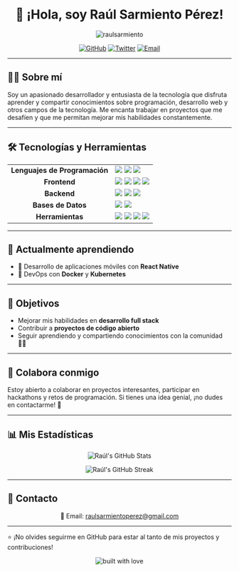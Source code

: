 
<h1 align="center">👋 ¡Hola, soy Raúl Sarmiento Pérez!</h1>

<p align="center">
  <img src="https://komarev.com/ghpvc/?username=tu-usuario&label=Profile%20views&color=0e75b6&style=flat" alt="raulsarmiento" />
</p>

<p align="center">
  <a href="https://github.com/tu-usuario"><img src="https://img.shields.io/github/followers/tu-usuario?label=Follow&style=social" alt="GitHub"></a>
  <a href="https://twitter.com/tu-usuario"><img src="https://img.shields.io/twitter/follow/tu-usuario?label=Follow&style=social" alt="Twitter"></a>
  <a href="mailto:raulsarmientoperez@gmail.com"><img src="https://img.shields.io/badge/email-contact%20me-blue" alt="Email"></a>
</p>

---

## 🧑‍💻 Sobre mí

Soy un apasionado desarrollador y entusiasta de la tecnología que disfruta aprender y compartir conocimientos sobre programación, desarrollo web y otros campos de la tecnología. Me encanta trabajar en proyectos que me desafíen y que me permitan mejorar mis habilidades constantemente.

---

## 🛠️ Tecnologías y Herramientas

<table align="center">
  <tr>
    <td align="center"><strong>Lenguajes de Programación</strong></td>
    <td>
      <img src="https://img.shields.io/badge/JavaScript-F7DF1E?style=for-the-badge&logo=javascript&logoColor=black" />
      <img src="https://img.shields.io/badge/Python-3776AB?style=for-the-badge&logo=python&logoColor=white" />
      <img src="https://img.shields.io/badge/Java-007396?style=for-the-badge&logo=java&logoColor=white" />
    </td>
  </tr>
  <tr>
    <td align="center"><strong>Frontend</strong></td>
    <td>
      <img src="https://img.shields.io/badge/React-61DAFB?style=for-the-badge&logo=react&logoColor=black" />
      <img src="https://img.shields.io/badge/HTML5-E34F26?style=for-the-badge&logo=html5&logoColor=white" />
      <img src="https://img.shields.io/badge/CSS3-1572B6?style=for-the-badge&logo=css3&logoColor=white" />
      <img src="https://img.shields.io/badge/SASS-CC6699?style=for-the-badge&logo=sass&logoColor=white" />
    </td>
  </tr>
  <tr>
    <td align="center"><strong>Backend</strong></td>
    <td>
      <img src="https://img.shields.io/badge/Node.js-339933?style=for-the-badge&logo=nodedotjs&logoColor=white" />
      <img src="https://img.shields.io/badge/Express.js-000000?style=for-the-badge&logo=express&logoColor=white" />
      <img src="https://img.shields.io/badge/Django-092E20?style=for-the-badge&logo=django&logoColor=white" />
    </td>
  </tr>
  <tr>
    <td align="center"><strong>Bases de Datos</strong></td>
    <td>
      <img src="https://img.shields.io/badge/MySQL-4479A1?style=for-the-badge&logo=mysql&logoColor=white" />
      <img src="https://img.shields.io/badge/PostgreSQL-336791?style=for-the-badge&logo=postgresql&logoColor=white" />
    </td>
  </tr>
  <tr>
    <td align="center"><strong>Herramientas</strong></td>
    <td>
      <img src="https://img.shields.io/badge/Git-F05032?style=for-the-badge&logo=git&logoColor=white" />
      <img src="https://img.shields.io/badge/Docker-2496ED?style=for-the-badge&logo=docker&logoColor=white" />
      <img src="https://img.shields.io/badge/VS%20Code-007ACC?style=for-the-badge&logo=visual-studio-code&logoColor=white" />
      <img src="https://img.shields.io/badge/Postman-FF6C37?style=for-the-badge&logo=postman&logoColor=white" />
    </td>
  </tr>
</table>

---

## 🌱 Actualmente aprendiendo

- 📱 Desarrollo de aplicaciones móviles con **React Native**
- 🚀 DevOps con **Docker** y **Kubernetes**

---

## 🎯 Objetivos

- Mejorar mis habilidades en **desarrollo full stack**
- Contribuir a **proyectos de código abierto**
- Seguir aprendiendo y compartiendo conocimientos con la comunidad 👨‍💻

---

## 🤝 Colabora conmigo

Estoy abierto a colaborar en proyectos interesantes, participar en hackathons y retos de programación. Si tienes una idea genial, ¡no dudes en contactarme! 🚀

---

## 📊 Mis Estadísticas

<p align="center">
  <img src="https://github-readme-stats.vercel.app/api?username=tu-usuario&show_icons=true&theme=radical" alt="Raúl's GitHub Stats" />
</p>

<p align="center">
  <img src="https://github-readme-streak-stats.herokuapp.com/?user=tu-usuario&theme=radical" alt="Raúl's GitHub Streak" />
</p>

---

## 💬 Contacto

<p align="center">
  📧 Email: <a href="mailto:raulsarmientoperez@gmail.com">raulsarmientoperez@gmail.com</a> <br/>
</p>

---

⭐️ ¡No olvides seguirme en GitHub para estar al tanto de mis proyectos y contribuciones!

<p align="center">
  <img src="https://forthebadge.com/images/badges/built-with-love.svg" alt="built with love"/>
</p>
